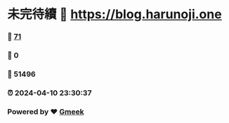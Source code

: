 # 未完待續 :link: https://blog.harunoji.one 
### :page_facing_up: [71](https://blog.harunoji.one/tag.html) 
### :speech_balloon: 0 
### :hibiscus: 51496 
### :alarm_clock: 2024-04-10 23:30:37 
### Powered by :heart: [Gmeek](https://github.com/Meekdai/Gmeek)
